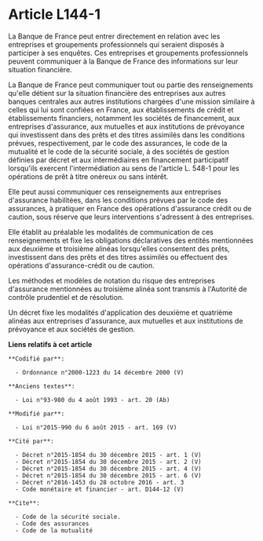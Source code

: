 # Article L144-1

La Banque de France peut entrer directement en relation avec les entreprises et groupements professionnels qui seraient
disposés à participer à ses enquêtes. Ces entreprises et groupements professionnels peuvent communiquer à la Banque de France
des informations sur leur situation financière. 

La Banque de France peut communiquer tout ou partie des renseignements qu'elle détient sur la situation financière des
entreprises aux autres banques centrales aux autres institutions chargées d'une mission similaire à celles qui lui sont
confiées en France, aux établissements de crédit et établissements financiers, notamment les sociétés de financement, aux
entreprises d'assurance, aux mutuelles et aux institutions de prévoyance qui investissent dans des prêts et des titres
assimilés dans les conditions prévues, respectivement, par le code des assurances, le code de la mutualité et le code de la
sécurité sociale, à des sociétés de gestion définies par décret  et aux intermédiaires en financement participatif lorsqu'ils
exercent l'intermédiation au sens de l'article L. 548-1 pour les opérations de prêt à titre onéreux ou sans intérêt. 

Elle peut aussi communiquer ces renseignements aux entreprises d'assurance habilitées, dans les conditions prévues par le
code des assurances, à pratiquer en France des opérations d'assurance crédit ou de caution, sous réserve que leurs
interventions s'adressent à des entreprises. 

Elle établit au préalable les modalités de communication de ces renseignements et fixe les obligations déclaratives des
entités mentionnées aux deuxième et troisième alinéas lorsqu'elles consentent des prêts, investissent dans des prêts et des
titres assimilés ou effectuent des opérations d'assurance-crédit ou de caution. 

Les méthodes et modèles de notation du risque des entreprises d'assurance mentionnées au troisième alinéa  sont transmis à
l'Autorité de contrôle prudentiel et de résolution.

Un décret fixe les modalités d'application des deuxième et quatrième alinéas aux entreprises d'assurance, aux mutuelles et
aux institutions de prévoyance et aux sociétés de gestion.

**Liens relatifs à cet article**

	**Codifié par**:

	  - Ordonnance n°2000-1223 du 14 décembre 2000 (V)

	**Anciens textes**:

	  - Loi n°93-980 du 4 août 1993 - art. 20 (Ab)

	**Modifié par**:

	  - Loi n°2015-990 du 6 août 2015 - art. 169 (V)

	**Cité par**:

	  - Décret n°2015-1854 du 30 décembre 2015 - art. 1 (V)
	  - Décret n°2015-1854 du 30 décembre 2015 - art. 2 (V)
	  - Décret n°2015-1854 du 30 décembre 2015 - art. 4 (V)
	  - Décret n°2015-1854 du 30 décembre 2015 - art. 6 (V)
	  - Décret n°2016-1453 du 28 octobre 2016 - art. 3
	  - Code monétaire et financier - art. D144-12 (V)

	**Cite**:

	  - Code de la sécurité sociale.
	  - Code des assurances
	  - Code de la mutualité

